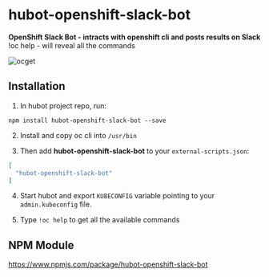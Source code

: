 # hubot-openshift-slack-bot

**OpenShift Slack Bot - intracts with openshift cli and posts results on Slack**
!oc help - will  reveal all the commands

![ocget](https://user-images.githubusercontent.com/17526588/31546246-14d4199c-b040-11e7-99d9-3c0bf545b37e.gif)


## Installation

1. In hubot project repo, run:

`npm install hubot-openshift-slack-bot --save`

2. Install and copy oc cli into `/usr/bin`

3. Then add **hubot-openshift-slack-bot** to your `external-scripts.json`:

```json
[
  "hubot-openshift-slack-bot"
]
```
4. Start hubot and export `KUBECONFIG` variable pointing to your `admin.kubeconfig` file.

5. Type `!oc help` to get all the available commands

## NPM Module

https://www.npmjs.com/package/hubot-openshift-slack-bot
